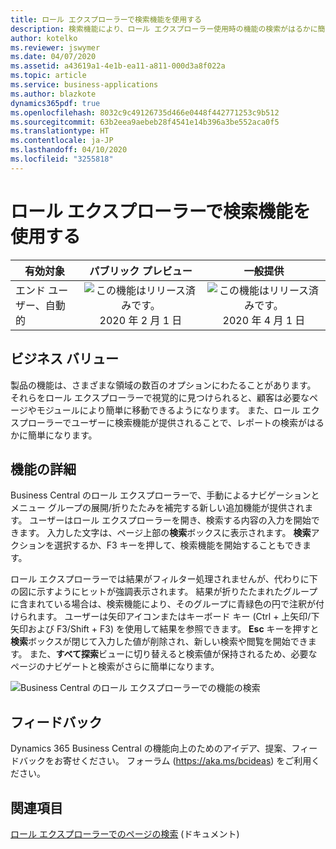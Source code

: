 ```yaml
---
title: ロール エクスプローラーで検索機能を使用する
description: 検索機能により、ロール エクスプローラー使用時の機能の検索がはるかに簡単になります。
author: kotelko
ms.reviewer: jswymer
ms.date: 04/07/2020
ms.assetid: a43619a1-4e1b-ea11-a811-000d3a8f022a
ms.topic: article
ms.service: business-applications
ms.author: blazkote
dynamics365pdf: true
ms.openlocfilehash: 8032c9c49126735d466e0448f442771253c9b512
ms.sourcegitcommit: 63b2eea9aebeb28f4541e14b396a3be552aca0f5
ms.translationtype: HT
ms.contentlocale: ja-JP
ms.lasthandoff: 04/10/2020
ms.locfileid: "3255818"
---
```

# <a name="use-the-find-function-on-the-role-explorer"></a>ロール エクスプローラーで検索機能を使用する


| 有効対象    |  パブリック プレビュー | 一般提供 | 
| ---------- | :----------: |:----------: |
|エンド ユーザー、自動的|![この機能はリリース済みです。](/dynamics365-release-plan/media/green-checkmark.png "この機能はリリース済みです。") 2020 年 2 月 1 日| ![この機能はリリース済みです。](/dynamics365-release-plan/media/green-checkmark.png "この機能はリリース済みです。") 2020 年 4 月 1 日|


## <a name="business-value"></a>ビジネス バリュー
<!-- bv start -->
製品の機能は、さまざまな領域の数百のオプションにわたることがあります。 それらをロール エクスプローラーで視覚的に見つけられると、顧客は必要なページやモジュールにより簡単に移動できるようになります。 また、ロール エクスプローラーでユーザーに検索機能が提供されることで、レポートの検索がはるかに簡単になります。
<!-- bv end -->



## <a name="feature-details"></a>機能の詳細
<!--feature detail start -->
Business Central のロール エクスプローラーで、手動によるナビゲーションとメニュー グループの展開/折りたたみを補完する新しい追加機能が提供されます。 ユーザーはロール エクスプローラーを開き、検索する内容の入力を開始できます。 入力した文字は、ページ上部の**検索**ボックスに表示されます。 **検索**アクションを選択するか、F3 キーを押して、検索機能を開始することもできます。

ロール エクスプローラーでは結果がフィルター処理されませんが、代わりに下の図に示すようにヒットが強調表示されます。 結果が折りたたまれたグループに含まれている場合は、検索機能により、そのグループに青緑色の円で注釈が付けられます。 ユーザーは矢印アイコンまたはキーボード キー (Ctrl + 上矢印/下矢印および F3/Shift + F3) を使用して結果を参照できます。 **Esc** キーを押すと**検索**ボックスが閉じて入力した値が削除され、新しい検索や閲覧を開始できます。 また、**すべて探索**ビューに切り替えると検索値が保持されるため、必要なページのナビゲートと検索がさらに簡単になります。
<!--feature detail end -->

![Business Central のロール エクスプローラーでの機能の検索](media/explorer-find.png "Business Central のロール エクスプローラーでの機能の検索")
<!-- Picture 1 -->





## <a name="tell-us-what-you-think"></a>フィードバック
Dynamics 365 Business Central の機能向上のためのアイデア、提案、フィードバックをお寄せください。 フォーラム (https://aka.ms/bcideas) をご利用ください。




## <a name="see-also"></a>関連項目

<!--docs start-->
[ロール エクスプローラーでのページの検索](https://docs.microsoft.com/dynamics365/business-central/ui-role-explorer) (ドキュメント)
<!--docs end-->
